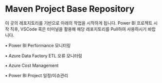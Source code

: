 # Maven Project Base Repository
이 곳의 레포지토리를 기반으로 아래의 작업을 시작하게 됩니다.
Power BI 프로젝트 시작 직후, VSCode 혹은 터미널을 활용해 해당 레포지토리를 Pull하여 사용하시기 바랍니다.

• Power BI Performance 모니터링

• Azure Data Factory ETL 오류 모니터링

• Azure Cost Management

• Power BI Project 일정/이슈관리
